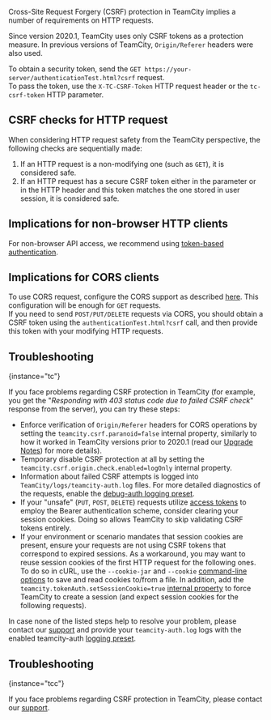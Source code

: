 [//]: # (title: CSRF Protection)
[//]: # (auxiliary-id: CSRF Protection)

Сross-Site Request Forgery (CSRF) protection in TeamCity implies a number of requirements on HTTP requests.

Since version 2020.1, TeamCity uses only CSRF tokens as a protection measure. In previous versions of TeamCity, `Origin/Referer` headers were also used.

To obtain a security token, send the `GET https://your-server/authenticationTest.html?csrf` request.   
To pass the token, use the `X-TC-CSRF-Token` HTTP request header or the `tc-csrf-token` HTTP parameter.

## CSRF checks for HTTP request

When considering HTTP request safety from the TeamCity perspective, the following checks are sequentially made:
1. If an HTTP request is a non-modifying one (such as `GET`), it is considered safe.
2. If an HTTP request has a secure CSRF token either in the parameter or in the HTTP header and this token matches the one stored in user session, it is considered safe.

## Implications for non-browser HTTP clients

For non-browser API access, we recommend using [token-based authentication](configuring-your-user-profile.md#Managing+Access+Tokens).

## Implications for CORS clients

To use CORS request, configure the CORS support as described [here](https://www.jetbrains.com/help/teamcity/rest/teamcity-rest-api-documentation.html#CORS-support). This configuration will be enough for `GET` requests.   
If you need to send `POST/PUT/DELETE` requests via CORS, you should obtain a CSRF token using the `authenticationTest.html?csrf` call, and then provide this token with your modifying HTTP requests.

## Troubleshooting
{instance="tc"}

If you face problems regarding CSRF protection in TeamCity (for example, you get the "_Responding with 403 status code due to failed CSRF check_" response from the server), you can try these steps:
* Enforce verification of `Origin/Referer` headers for CORS operations by setting the `teamcity.csrf.paranoid=false` internal property, similarly to how it worked in TeamCity versions prior to 2020.1 (read our [Upgrade Notes](upgrade-notes.md#Limitation+of+CORS+support+for+writing+operations)) for more details).
* Temporary disable CSRF protection at all by setting the `teamcity.csrf.origin.check.enabled=logOnly` internal property.
* Information about failed CSRF attempts is logged into `TeamCity/logs/teamcity-auth.log` files. For more detailed diagnostics of the requests, enable the [debug-auth logging preset](reporting-issues.md#Logging+events).
* If your "unsafe" (`PUT`, `POST`, `DELETE`) requests utilize [access tokens](configuring-your-user-profile.md#Managing+Access+Tokens) to employ the Bearer authentication scheme, consider clearing your session cookies. Doing so allows TeamCity to skip validating CSRF tokens entirely.
* If your environment or scenario mandates that session cookies are present, ensure your requests are not using CSRF tokens that correspond to expired sessions. As a workaround, you may want to reuse session cookies of the first HTTP request for the following ones. To do so in cURL, use the `--cookie-jar` and `--cookie` [command-line options](https://curl.se/docs/http-cookies.html) to save and read cookies to/from a file. In addition, add the `teamcity.tokenAuth.setSessionCookie=true` [internal property](server-startup-properties.md#TeamCity+Internal+Properties) to force TeamCity to create a session (and expect session cookies for the following requests).

In case none of the listed steps help to resolve your problem, please contact our [support](troubleshooting.md) and provide your `teamcity-auth.log` logs with the enabled teamcity-auth [logging preset](reporting-issues.md#Logging+events).

## Troubleshooting
{instance="tcc"}

If you face problems regarding CSRF protection in TeamCity, please contact our [support](troubleshooting.md).
